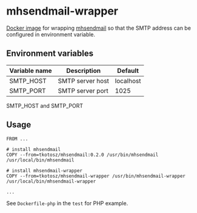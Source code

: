 # mhsendmail-wrapper

[Docker image](https://hub.docker.com/repository/docker/tkotosz/mhsendmail-wrapper) for wrapping [mhsendmail](https://github.com/mailhog/mhsendmail) so that the SMTP address can be configured in environment variable.

## Environment variables

| Variable name | Description           | Default   |
| ------------- |-----------------------|-----------|
| SMTP_HOST     | SMTP server host      | localhost |
| SMTP_PORT     | SMTP server port      | 1025      |

SMTP_HOST and SMTP_PORT

## Usage

```
FROM ...

# install mhsendmail
COPY --from=tkotosz/mhsendmail:0.2.0 /usr/bin/mhsendmail /usr/local/bin/mhsendmail

# install mhsendmail-wrapper
COPY --from=tkotosz/mhsendmail-wrapper /usr/bin/mhsendmail-wrapper /usr/local/bin/mhsendmail-wrapper

...
```

See `Dockerfile-php` in the `test` for PHP example.